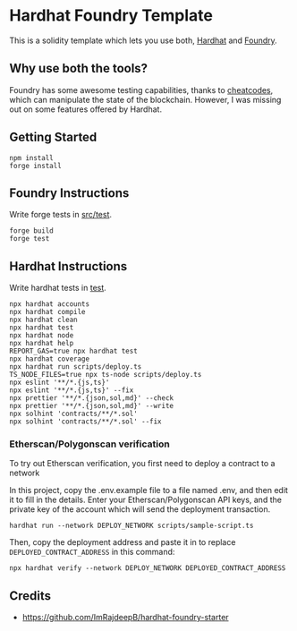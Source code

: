 # Hardhat Foundry Template

This is a solidity template which lets you use both, [Hardhat](https://hardhat.org) and [Foundry](https://github.com/gakonst/foundry).

## Why use both the tools?

Foundry has some awesome testing capabilities, thanks to [cheatcodes](https://onbjerg.github.io/foundry-book/forge/cheatcodes.html), which can manipulate the state of the blockchain. However, I was missing out on some features offered by Hardhat. 

## Getting Started

```shell
npm install
forge install
```

## Foundry Instructions

Write forge tests in [src/test](./src/test).

```shell
forge build
forge test
```

## Hardhat Instructions

Write hardhat tests in [test](./test/).

```shell
npx hardhat accounts
npx hardhat compile
npx hardhat clean
npx hardhat test
npx hardhat node
npx hardhat help
REPORT_GAS=true npx hardhat test
npx hardhat coverage
npx hardhat run scripts/deploy.ts
TS_NODE_FILES=true npx ts-node scripts/deploy.ts
npx eslint '**/*.{js,ts}'
npx eslint '**/*.{js,ts}' --fix
npx prettier '**/*.{json,sol,md}' --check
npx prettier '**/*.{json,sol,md}' --write
npx solhint 'contracts/**/*.sol'
npx solhint 'contracts/**/*.sol' --fix
```

### Etherscan/Polygonscan verification

To try out Etherscan verification, you first need to deploy a contract to a network

In this project, copy the .env.example file to a file named .env, and then edit it to fill in the details. Enter your Etherscan/Polygonscan API keys, and the private key of the account which will send the deployment transaction.

```shell
hardhat run --network DEPLOY_NETWORK scripts/sample-script.ts
```

Then, copy the deployment address and paste it in to replace `DEPLOYED_CONTRACT_ADDRESS` in this command:

```shell
npx hardhat verify --network DEPLOY_NETWORK DEPLOYED_CONTRACT_ADDRESS
```

## Credits

- https://github.com/ImRajdeepB/hardhat-foundry-starter
